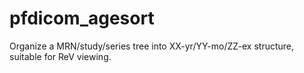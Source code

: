 # pfdicom_agesort
Organize a MRN/study/series tree into XX-yr/YY-mo/ZZ-ex structure, suitable for ReV viewing.
